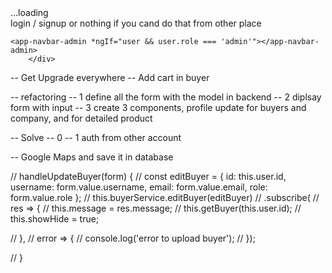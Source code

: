 <div *ngIf="loading">
...loading
</div>

<div *ngIf="!loading">
	<div *ngIf="!user">
		login / signup or nothing if you cand do that from other place
	</div>
 
	<app-navbar-admin *ngIf="user && user.role === 'admin'"></app-navbar-admin>
		</div>


-- Get Upgrade everywhere
-- Add cart in buyer 

-- refactoring
-- 1 define all the form with the model in backend
-- 2 diplsay form with input
-- 3 create 3 components, profile update for buyers and company, and for detailed product

-- Solve
-- 0 
-- 1 auth from other account 

-- Google Maps and save it in database



 // handleUpdateBuyer(form) {
  //   const editBuyer = { id: this.user.id, username: form.value.username, email: form.value.email, role: form.value.role };
  //     this.buyerService.editBuyer(editBuyer)
  //     .subscribe(
  //       res => {
  //       this.message = res.message; 
  //       this.getBuyer(this.user.id);
  //       this.showHide = true;

  //     },
  //       error => {
  //           console.log('error to upload buyer');
  //     });
   
  // }


<!--   <form (ngSubmit)="handleNewCompany(companyForm)" #companyForm="ngForm" >
  <label>name</label>
  <input type="text" name="username" [(ngModel)]="username">
  <input type="text" name="email" [(ngModel)]="email">
  <select name="role" [(ngModel)]="role">
      <option *ngFor="let role of roles" [value]="role.value">  
        {{role.display}}
      </option>
  </select>
  <button type="submit">Add</button>
</form> -->
